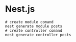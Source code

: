 # Nest.js

```shell
# create module comand
nest generate module posts
# create controller comand
nest generate controller posts
```
